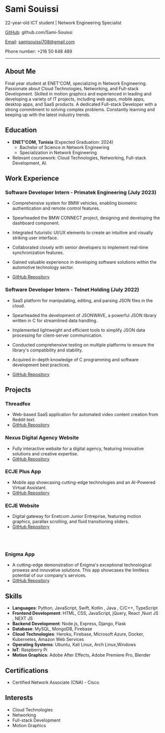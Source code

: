 # Sami Souissi

22-year-old ICT student | Network Engineering Specialist

[GitHub](https://github.com/Sami-Souissi): github.com/Sami-Souissi <br>

[Email](mailto:samisouissi708@gmail.com): samisouissi708@gmail.com <br>

Phone number: +216 50 648 489

---

## About Me

Final year student at ENET'COM, specializing in Network Engineering. Passionate about Cloud Technologies, Networking, and Full-stack Development. Skilled in motion graphics and experienced in leading and developing a variety of IT projects, including web apps, mobile apps, desktop apps, and SaaS products. A dedicated Full-stack Developer with a strong commitment to solving complex problems. Constantly learning and keeping up with the latest industry trends.

## Education

- **ENET'COM, Tunisia** (Expected Graduation: 2024)
  - Bachelor of Science in Network Engineering
  - Specialization in Network Engineering
- Relevant coursework: Cloud Technologies, Networking, Full-stack Development, AI.

## Work Experience

### Software Developer Intern - Primatek Engineering (July 2023)

- Comprehensive system for BMW vehicles, enabling biometric authentication and remote control features.

- Spearheaded the BMW CONNECT project, designing and developing the dashboard component.
- Integrated futuristic UI/UX elements to create an intuitive and visually striking user interface.
- Collaborated closely with senior developers to implement real-time synchronization features.
- Gained valuable experience in developing software solutions within the automotive technology sector.
- [GitHub Repository](https://github.com/Sami-Souissi/BMW_CONNECT-Dashboard-)

### Software Developer Intern - Telnet Holding (July 2022)

- SaaS platform for manipulating, editing, and parsing JSON files in the cloud.

- Spearheaded the development of JSONWAVE, a powerful JSON library written in C for streamlined data handling.
- Implemented lightweight and efficient tools to simplify JSON data processing for client-server communication.
- Conducted comprehensive testing on multiple platforms to ensure the library's compatibility and stability.
- Acquired in-depth knowledge of C programming and software development best practices.
- [GitHub Repository](https://github.com/Sami-Souissi/JSONWAVE_SAAS)

## Projects

### Threadfox

- Web-based SaaS application for automated video content creation from Reddit text.
- [GitHub Repository](https://github.com/Sami-Souissi/Threadfox---AI-Video-Content-Creation-SaaS)

### Nexus Digital Agency Website

- Fully interactive website for a digital agency, featuring innovative solutions and creative expertise.
- [GitHub Repository](https://github.com/Sami-Souissi/Nexus_Digital_Agency_Website)

### ECJE Plus App

- Mobile app showcasing cutting-edge technologies and an AI-Powered Virtual Assistant.
- [GitHub Repository](https://github.com/Sami-Souissi/ECJE_Plus_APP)

### ECJE Website

- Digital gateway for Enetcom Junior Entreprise, featuring motion graphics, parallax scrolling, and fluid transitioning sliders.
- [GitHub Repository](https://github.com/Sami-Souissi/ECJE_Website)

 <br/><br/> 

### Enigma App

- A cutting-edge demonstration of Enigma's exceptional technological prowess and innovative solutions. This app showcases the limitless potential of our company's services.
- [GitHub Repository](https://github.com/Sami-Souissi/Enigma_App)





## Skills

- **Languages**: Python, JavaScript, Swift, Kotlin , Java , C/C++, TypeScript
- **Frontend Development**: HTML, CSS, JavaScript, jQuery, React ,Nuxt JS , NEXT JS
- **Backend Development**: Node.js, Express, Django, Flask
- **Database**: MySQL, MongoDB, Firebase
- **Cloud Technologies**: Heroku, Firebase, Microsoft Azure, Docker, Kubernetes, Amazon Web Services
- **Operating Systems**: Ubuntu, Kali Linux, Arch Linux,Windows
- **IoT**: Raspberry Pi
- **Motion Graphics**: Adobe After Effects, Adobe Premiere Pro, Blender

## Certifications

- Certified Network Associate (CNA) - Cisco

## Interests

- Cloud Technologies
-  Networking
-  Full-stack Development
-  Motion Graphics
